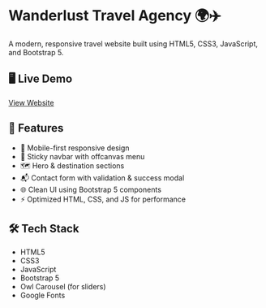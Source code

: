 # Wanderlust Travel Agency 🌍✈️

A modern, responsive travel website built using HTML5, CSS3, JavaScript, and Bootstrap 5.

## 🖥️ Live Demo

[View Website](https://wanderlust-beta-rosy.vercel.app/)

## 🚀 Features

- 📱 Mobile-first responsive design
- 🧭 Sticky navbar with offcanvas menu
- 🗺️ Hero & destination sections
- 📬 Contact form with validation & success modal
- 🌐 Clean UI using Bootstrap 5 components
- ⚡ Optimized HTML, CSS, and JS for performance

## 🛠️ Tech Stack

- HTML5
- CSS3
- JavaScript
- Bootstrap 5
- Owl Carousel (for sliders)
- Google Fonts

